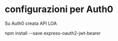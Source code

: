# configurazioni per Auth0
Su Auth0 creata API LOA

npm install --save express-oauth2-jwt-bearer
  
